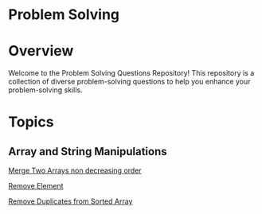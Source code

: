 # Problem Solving 

# Overview

Welcome to the Problem Solving Questions Repository! This repository is a collection of diverse problem-solving questions to help you enhance your problem-solving skills.

# Topics
## Array and String Manipulations

[ Merge Two Arrays non decreasing order](Array-Problems/merge-array.js)

[ Remove Element](Array-Problems/remove-element.js)

[ Remove Duplicates from Sorted Array](Array-Problems/remove_duplicates_from_array.js)

   
